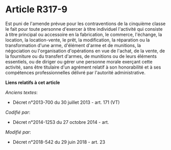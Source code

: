 # Article R317-9

Est puni de l'amende prévue pour les contraventions de la cinquième classe le fait pour toute personne d'exercer à titre
individuel l'activité qui consiste à titre principal ou accessoire en la fabrication, le commerce, l'échange, la location, la
location-vente, le prêt, la modification, la réparation ou la transformation d'une arme, d'élément d'arme et de munitions, la
négociation ou l'organisation d'opérations en vue de l'achat, de la vente, de la fourniture ou du transfert d'armes, de
munitions ou de leurs éléments essentiels, ou de diriger ou gérer une personne morale exerçant cette activité, sans être
titulaire d'un agrément relatif à son honorabilité et à ses compétences professionnelles délivré par l'autorité
administrative.

**Liens relatifs à cet article**

_Anciens textes_:

  - Décret n°2013-700 du 30 juillet 2013 - art. 171 (VT)

_Codifié par_:

  - Décret n°2014-1253 du 27 octobre 2014 - art.

_Modifié par_:

  - Décret n°2018-542 du 29 juin 2018 - art. 23

